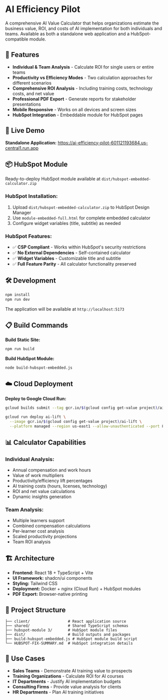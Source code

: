 # AI Efficiency Pilot

A comprehensive AI Value Calculator that helps organizations estimate the business value, ROI, and costs of AI implementation for both individuals and teams. Available as both a standalone web application and a HubSpot-compatible module.

## 🌟 Features

- **Individual & Team Analysis** - Calculate ROI for single users or entire teams
- **Productivity vs Efficiency Modes** - Two calculation approaches for different scenarios
- **Comprehensive ROI Analysis** - Including training costs, technology costs, and net value
- **Professional PDF Export** - Generate reports for stakeholder presentations
- **Mobile Responsive** - Works on all devices and screen sizes
- **HubSpot Integration** - Embeddable module for HubSpot pages

## 🚀 Live Demo

**Standalone Application:** https://ai-efficiency-pilot-601121193684.us-central1.run.app

## 📦 HubSpot Module

Ready-to-deploy HubSpot module available at `dist/hubspot-embedded-calculator.zip`

### HubSpot Installation:
1. Upload `dist/hubspot-embedded-calculator.zip` to HubSpot Design Manager
2. Use `module-embedded-full.html` for complete embedded calculator
3. Configure widget variables (title, subtitle) as needed

### HubSpot Features:
- ✅ **CSP Compliant** - Works within HubSpot's security restrictions
- ✅ **No External Dependencies** - Self-contained calculator
- ✅ **Widget Variables** - Customizable title and subtitle
- ✅ **Full Feature Parity** - All calculator functionality preserved

## 🛠️ Development

```bash
npm install
npm run dev
```

The application will be available at `http://localhost:5173`

## 📋 Build Commands

**Build Static Site:**
```bash
npm run build
```

**Build HubSpot Module:**
```bash
node build-hubspot-embedded.js
```

## ☁️ Cloud Deployment

**Deploy to Google Cloud Run:**
```bash
gcloud builds submit --tag gcr.io/$(gcloud config get-value project)/ai-lift

gcloud run deploy ai-lift \
  --image gcr.io/$(gcloud config get-value project)/ai-lift \
  --platform managed --region us-east1 --allow-unauthenticated --port 8080
```

## 📊 Calculator Capabilities

### Individual Analysis:
- Annual compensation and work hours
- Value of work multipliers
- Productivity/efficiency lift percentages  
- AI training costs (hours, licenses, technology)
- ROI and net value calculations
- Dynamic insights generation

### Team Analysis:
- Multiple learners support
- Combined compensation calculations
- Per-learner cost analysis
- Scaled productivity projections
- Team ROI analysis

## 🏗️ Architecture

- **Frontend:** React 18 + TypeScript + Vite
- **UI Framework:** shadcn/ui components
- **Styling:** Tailwind CSS
- **Deployment:** Docker + nginx (Cloud Run) + HubSpot modules
- **PDF Export:** Browser-native printing

## 📁 Project Structure

```
├── client/                 # React application source
├── shared/                 # Shared TypeScript schemas  
├── hubspot-module 3/       # HubSpot module files
├── dist/                   # Build outputs and packages
├── build-hubspot-embedded.js # HubSpot module build script
└── HUBSPOT-FIX-SUMMARY.md  # HubSpot integration details
```

## 🎯 Use Cases

- **Sales Teams** - Demonstrate AI training value to prospects
- **Training Organizations** - Calculate ROI for AI courses
- **IT Departments** - Justify AI implementation budgets
- **Consulting Firms** - Provide value analysis for clients
- **HR Departments** - Plan AI training initiatives